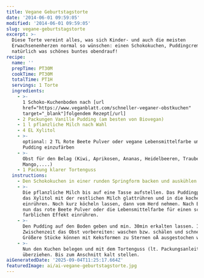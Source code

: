 ```yaml
---
title: Vegane Geburtstagstorte
date: '2014-06-01 09:59:05'
modified: '2014-06-01 09:59:05'
slug: vegane-geburtstagstorte
excerpt: >-
  Diese Torte vereint alles, was sich Kinder- und auch die meisten
  Erwachsenenherzen normal so wünschen: einen Schokokuchen, Puddingcreme und
  natürlich was schönes buntes obendrauf!
recipe:
  name: ''
  prepTime: PT30M
  cookTime: PT30M
  totalTime: PT1H
  servings: 1 Torte
  ingredients:
    - >-
      1 Schoko-Kuchenboden nach [url
      href="https://www.veganblatt.com/schneller-veganer-obstkuchen"
      target="_blank"]folgendem Rezept[/url]
    - 2 Packungen Vanille Pudding (am besten von Biovegan)
    - 1 l pflanzliche Milch nach Wahl
    - 4 EL Xylitol
    - >-
      optional: 2 TL Rote Beete Pulver oder vegane Lebensmittelfarbe um den
      Pudding einzufärben
    - >-
      Obst für den Belag (Kiwi, Aprikosen, Ananas, Heidelbeeren, Trauben,
      Mango,....)
    - 1 Packung klarer Tortenguss
  instructions:
    - Den Schokokuchen in einer runden Springform backen und auskühlen lassen.
    - >-
      Die pflanzliche Milch bis auf eine Tasse aufstellen. Das Puddingpulver und
      das Xylitol mit der restlichen Milch glattrühren und in die kochende Milch
      einrühren. Noch kurz köcheln lassen, dann vom Herd nehmen. Nach Belieben
      nun das rote Beete Pulver oder die Lebensmittelfarbe für einen schönen
      farblichen Effekt einrühren.
    - >-
      Den Pudding auf den Boden geben und min. 30min erkalten lassen. In der
      Zwischenzeit das Obst vorbereiten: waschen bzw. schälen und schneiden.
      Größere Stücke können mit Keksformen zu Sternen oÄ ausgestochen werden.
    - >-
      Nun den Kuchen belegen und mit dem Tortenguss (lt. Packungsanleitung)
      überziehen. Bis zum Anschnitt kalt stellen.
aiGeneratedDate: '2025-09-04T11:25:17.664Z'
featuredImage: ai/ai-vegane-geburtstagstorte.jpg
---
```


